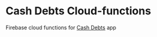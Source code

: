 # Cash Debts Cloud-functions
Firebase cloud functions for [Cash Debts](https://github.com/Ilyshka991/CashDebts) app


